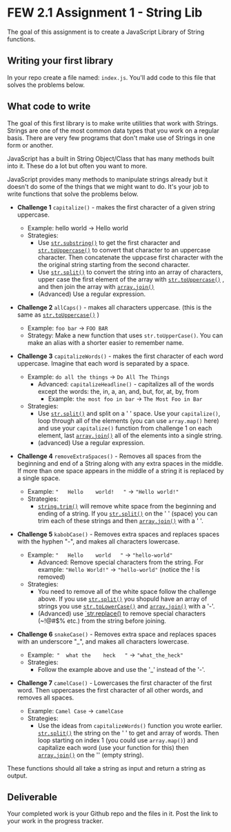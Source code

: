 # FEW 2.1 Assignment 1 - String Lib
The goal of this assignment is to create a JavaScript Library of String functions.

## Writing your first library
In your repo create a file named: `index.js`.
You'll add code to this file that solves the problems below.

## What code to write
The goal of this first library is to make write utilities that work with Strings.
Strings are one of the most common data types that you work on a regular basis.
There are very few programs that don't make use of Strings in one form or another.

JavaScript has a built in String Object/Class that has many methods built into it.
These do a lot but often you want to more.

JavaScript provides many methods to manipulate strings already but it doesn't do some of the things that we might want to do.
It's your job to write functions that solve the problems below.

- **Challenge 1** `capitalize()` - makes the first character of a given string uppercase.
	- Example: hello world -> Hello world
	- Strategies:
		- Use
			[`str.substring()`](https://developer.mozilla.org/en-US/docs/Web/JavaScript/Reference/Global_Objects/String/substring)
			to get the first character and
			[`str.toUppercase()`](https://developer.mozilla.org/en-US/docs/Web/JavaScript/Reference/Global_Objects/String/toUpperCase)
			to convert that character to an uppercase character.
			Then concatenate the uppcase first character with the the original string starting from the second character.
		- Use
			[`str.split()`](https://developer.mozilla.org/en-US/docs/Web/JavaScript/Reference/Global_Objects/String/split)
			to convert the string into an array of characters, upper case the first element of the array with
			[`str.toUppercase()`](https://developer.mozilla.org/en-US/docs/Web/JavaScript/Reference/Global_Objects/String/toUpperCase)
			, and then join the array with
			[`array.join()`](https://developer.mozilla.org/en-US/docs/Web/JavaScript/Reference/Global_Objects/Array/join)
		- (Advanced) Use a regular expression.
- **Challenge 2** `allCaps()` - makes all characters uppercase.
		(this is the same as
		[`str.toUppercase()`](https://developer.mozilla.org/en-US/docs/Web/JavaScript/Reference/Global_Objects/String/toUpperCase)
		)
	- Example: `foo bar` -> `FOO BAR`
	- Strategy: Make a new function that uses `str.toUpperCase()`.
		You can make an alias with a shorter easier to remember name.

- **Challenge 3** `capitalizeWords()` - makes the first character of each word uppercase.
	Imagine that each word is separated by a space.
	- Example: `do all the things` -> `Do All The Things`
		- Advanced: `capitalizeHeadline()` - capitalizes all of the words except the words: the, in, a, an, and, but, for, at, by, from
			- Example: `the most foo in bar` -> `The Most Foo in Bar`
	- Strategies:
		- Use [`str.split()`](https://developer.mozilla.org/en-US/docs/Web/JavaScript/Reference/Global_Objects/String/split)
			and split on a ' ' space.
			Use your `capitalize()`, loop through all of the elements (you can use `array.map()` here) and use your `capitalize()` function from challenge 1 on each element, last [`array.join()`](https://developer.mozilla.org/en-US/docs/Web/JavaScript/Reference/Global_Objects/Array/join) all of the elements into a single string.
		- (advanced) Use a regular expression.
- **Challenge 4** `removeExtraSpaces()` - Removes all spaces from the beginning and end of a String along with any extra spaces in the middle.
	If more than one space appears in the middle of a string it is replaced by a single space.
	- Example: `"   Hello    world!   "` -> `"Hello world!"`
	- Strategies:
		- [`string.trim()`](https://developer.mozilla.org/en-US/docs/Web/JavaScript/Reference/Global_Objects/String/Trim)
			will remove white space from the beginning and ending of a string.
			If you
			[`str.split()`](https://developer.mozilla.org/en-US/docs/Web/JavaScript/Reference/Global_Objects/String/split)
			on the ' ' (space) you can trim each of these strings and then
			[`array.join()`](https://developer.mozilla.org/en-US/docs/Web/JavaScript/Reference/Global_Objects/Array/join)
			with a ' '.
- **Challenge 5** `kabobCase()` - Removes extra spaces and replaces spaces with the hyphen "-", and makes all characters lowercase.
	- Example: `"   Hello    world   "` -> `"hello-world"`
		- Advanced: Remove special characters from the string.
			For example: `"Hello World!"` -> `"hello-world"` (notice the ! is removed)
	- Strategies:
		- You need to remove all of the white space follow the challenge above.
			If you use
			[`str.split()`](https://developer.mozilla.org/en-US/docs/Web/JavaScript/Reference/Global_Objects/String/split)
			you shopuld have an array of strings you use
			[`str.toLowerCase()`](https://developer.mozilla.org/en-US/docs/Web/JavaScript/Reference/Global_Objects/String/toLowerCase)
			and
			[`array.join()`](https://developer.mozilla.org/en-US/docs/Web/JavaScript/Reference/Global_Objects/Array/join)
			with a '-'.
		- (Advanced) use
			[`str.replace()](https://developer.mozilla.org/en-US/docs/Web/JavaScript/Reference/Global_Objects/String/replace)
			to remove special characters (~!@#$% etc.) from the string before joining.
- **Challenge 6** `snakeCase()` - Removes extra space and replaces spaces with an underscore "_", and makes all characters lowercase.
	- Example:` "  what the    heck   "` -> `"what_the_heck"`
	- Strategies:
		- Follow the example above and use the '_' instead of the '-'.
- **Challenge 7** `camelCase()` - Lowercases the first character of the first word.
	Then uppercases the first character of all other words, and removes all spaces.
	- Example: `Camel Case` -> `camelCase`
	- Strategies:
		- Use the ideas from `capitalizeWords()` function you wrote earlier.
			[`str.split()`](https://developer.mozilla.org/en-US/docs/Web/JavaScript/Reference/Global_Objects/String/split)
			the string on the ' ' to get and array of words.
			Then loop starting on index 1 (you could use `array.map()`) and capitalize each word (use your function for this) then
			[`array.join()`](https://developer.mozilla.org/en-US/docs/Web/JavaScript/Reference/Global_Objects/Array/join)
			 on the '' (empty string).

These functions should all take a string as input and return a string as output.

## Deliverable
Your completed work is your Github repo and the files in it.
Post the link to your work in the progress tracker.
